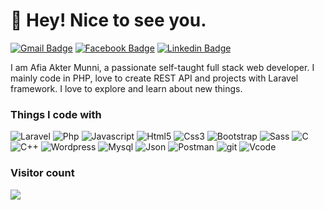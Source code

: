 <h1>👋 Hey! Nice to see you.</h1>

[![Gmail Badge](https://img.shields.io/badge/-afiamunni03@gmail.com-c14438?style=plastic&logo=Gmail&logoColor=white&link=mailto:afiamunni03@gmail.com)](mailto:afiamunni03@gmail.com)
[![Facebook Badge](https://img.shields.io/badge/-afifaAkter-blue?style=plastic&logo=Facebook&logoColor=white&link=https://www.facebook.com/profile.php?id=100009876409174)](https://www.facebook.com/profile.php?id=100009876409174)
[![Linkedin Badge](https://img.shields.io/badge/-afiaAkterMunni-blue?style=plastic&logo=Linkedin&logoColor=white&link=https://www.linkedin.com/in/afia-akter-munni-491847222/)](https://www.linkedin.com/in/afia-akter-munni-491847222/)

<p>I am Afia Akter Munni, a passionate self-taught full stack web developer.  I mainly code in PHP, love to create  REST API and projects with Laravel framework. I love to explore and learn about new things. </p>

<h3>Things I code with</h3>
<p>
  <img alt="Laravel" src="https://img.shields.io/badge/Laravel-b33930?style=for-the-badge&logo=laravel&logoColor=white" />  
  <img alt="Php" src="https://img.shields.io/badge/PHP-777BB4?style=for-the-badge&logo=php&logoColor=white" /> 
  <img alt="Javascript" src="https://img.shields.io/badge/JavaScript-F7DF1E?style=for-the-badge&logo=javascript&logoColor=black" /> 
  <img alt="Html5" src="https://img.shields.io/badge/HTML5-E34F26?style=for-the-badge&logo=html5&logoColor=white" /> 
  <img alt="Css3" src="https://img.shields.io/badge/CSS3-1572B6?style=for-the-badge&logo=css3&logoColor=white" /> 
  <img alt="Bootstrap" src="https://img.shields.io/badge/Bootstrap-563D7C?style=for-the-badge&logo=bootstrap&logoColor=white" /> 
  <img alt="Sass" src="https://img.shields.io/badge/Sass-CC6699?style=for-the-badge&logo=sass&logoColor=white" /> 
  <img alt="C" src="https://img.shields.io/badge/C-00599C?style=for-the-badge&logo=c&logoColor=white" /> 
  <img alt="C++" src="https://img.shields.io/badge/C%2B%2B-00599C?style=for-the-badge&logo=c%2B%2B&logoColor=white" /> 
  <img alt="Wordpress" src="https://img.shields.io/badge/Wordpress-21759B?style=for-the-badge&logo=wordpress&logoColor=white" /> 
  <img alt="Mysql" src="https://img.shields.io/badge/MySQL-005C84?style=for-the-badge&logo=mysql&logoColor=white" /> 
  <img alt="Json" src="https://img.shields.io/badge/Json-005C84?style=for-the-badge&logo=json&logoColor=white" /> 
  <img alt="Postman" src="https://img.shields.io/badge/PostMan-F76935?style=for-the-badge&logo=postman&logoColor=white" /> 
  <img alt="git" src="https://img.shields.io/badge/GIT-E44C30?style=for-the-badge&logo=git&logoColor=white" /> 
  <img alt="Vcode" src="https://img.shields.io/badge/Visual_Studio-5C2D91?style=for-the-badge&logo=visual%20studio&logoColor=white" /> 
</p>

### Visitor count
<img src="https://profile-counter.glitch.me/AfiaAkterMunni/count.svg" />

